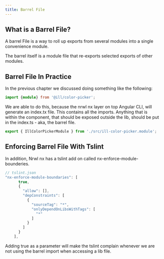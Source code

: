 ```yaml
---
title: Barrel File
---
```


 What is a Barrel File? 
-----------------------

A barrel File is a way to roll up exports from several modules into a
single convenience module.

The barrel itself is a module file that re-exports selected exports of
other modules.

 Barrel File In Practice 
------------------------

In the previous chapter we discussed doing something like the following:

```ts
import {module} from '@ill/color-picker';
```

We are able to do this, because the nrwl nx layer on top Angular CLI,
will generate an index.tx file. This contains all the imports. Anything
that is within the component, that should be exposed outside the lib,
should be put in the index.ts - aka, the barrel file.

```ts
export { IllColorPickerModule } from './src/ill-color-picker.module';
```

 Enforcing Barrel File With Tslint 
----------------------------------

In addition, Nrwl nx has a tslint add on called
nx-enforce-module-bounderies.

```ts
// tslint.json
"nx-enforce-module-boundaries": [
      true,
      {
        "allow": [],
        "depConstraints": [
          {
            "sourceTag": "*",
            "onlyDependOnLibsWithTags": [
              "*"
            ]
          }
        ]
      }
    ],
```

Adding true as a parameter will make the tslint complain whenever we are
not using the barrel import when accessing a lib file.
